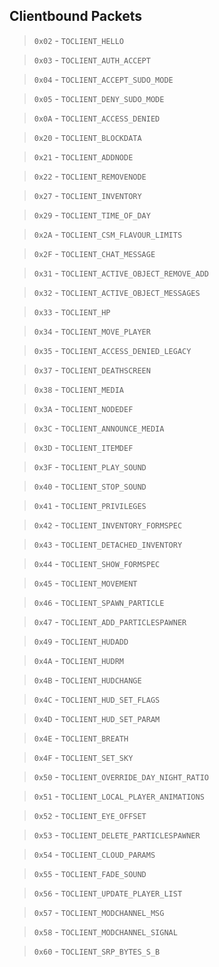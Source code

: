## Clientbound Packets

> `0x02` - `TOCLIENT_HELLO`

> `0x03` - `TOCLIENT_AUTH_ACCEPT`

> `0x04` - `TOCLIENT_ACCEPT_SUDO_MODE`

> `0x05` - `TOCLIENT_DENY_SUDO_MODE`

> `0x0A` - `TOCLIENT_ACCESS_DENIED`

> `0x20` - `TOCLIENT_BLOCKDATA`

> `0x21` - `TOCLIENT_ADDNODE`

> `0x22` - `TOCLIENT_REMOVENODE`

> `0x27` - `TOCLIENT_INVENTORY`

> `0x29` - `TOCLIENT_TIME_OF_DAY`

> `0x2A` - `TOCLIENT_CSM_FLAVOUR_LIMITS`

> `0x2F` - `TOCLIENT_CHAT_MESSAGE`

> `0x31` - `TOCLIENT_ACTIVE_OBJECT_REMOVE_ADD`

> `0x32` - `TOCLIENT_ACTIVE_OBJECT_MESSAGES`

> `0x33` - `TOCLIENT_HP`

> `0x34` - `TOCLIENT_MOVE_PLAYER`

> `0x35` - `TOCLIENT_ACCESS_DENIED_LEGACY`

> `0x37` - `TOCLIENT_DEATHSCREEN`

> `0x38` - `TOCLIENT_MEDIA`

> `0x3A` - `TOCLIENT_NODEDEF`

> `0x3C` - `TOCLIENT_ANNOUNCE_MEDIA`

> `0x3D` - `TOCLIENT_ITEMDEF`

> `0x3F` - `TOCLIENT_PLAY_SOUND`

> `0x40` - `TOCLIENT_STOP_SOUND`

> `0x41` - `TOCLIENT_PRIVILEGES`

> `0x42` - `TOCLIENT_INVENTORY_FORMSPEC`

> `0x43` - `TOCLIENT_DETACHED_INVENTORY`

> `0x44` - `TOCLIENT_SHOW_FORMSPEC`

> `0x45` - `TOCLIENT_MOVEMENT`

> `0x46` - `TOCLIENT_SPAWN_PARTICLE`

> `0x47` - `TOCLIENT_ADD_PARTICLESPAWNER`

> `0x49` - `TOCLIENT_HUDADD`

> `0x4A` - `TOCLIENT_HUDRM`

> `0x4B` - `TOCLIENT_HUDCHANGE`

> `0x4C` - `TOCLIENT_HUD_SET_FLAGS`

> `0x4D` - `TOCLIENT_HUD_SET_PARAM`

> `0x4E` - `TOCLIENT_BREATH`

> `0x4F` - `TOCLIENT_SET_SKY`

> `0x50` - `TOCLIENT_OVERRIDE_DAY_NIGHT_RATIO`

> `0x51` - `TOCLIENT_LOCAL_PLAYER_ANIMATIONS`

> `0x52` - `TOCLIENT_EYE_OFFSET`

> `0x53` - `TOCLIENT_DELETE_PARTICLESPAWNER`

> `0x54` - `TOCLIENT_CLOUD_PARAMS`

> `0x55` - `TOCLIENT_FADE_SOUND`

> `0x56` - `TOCLIENT_UPDATE_PLAYER_LIST`

> `0x57` - `TOCLIENT_MODCHANNEL_MSG`

> `0x58` - `TOCLIENT_MODCHANNEL_SIGNAL`

> `0x60` - `TOCLIENT_SRP_BYTES_S_B`
